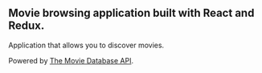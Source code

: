 ## Movie browsing application built with React and Redux.
Application that allows you to discover movies.

Powered by [The Movie Database API](https://developers.themoviedb.org/3/getting-started/introduction).